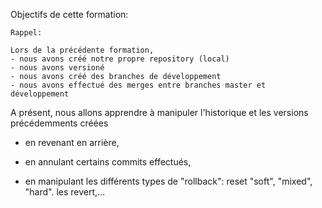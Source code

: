 
Objectifs de cette formation:

```
Rappel:

Lors de la précédente formation,
- nous avons créé notre propre repository (local)
- nous avons versioné
- nous avons créé des branches de développement
- nous avons effectué des merges entre branches master et développement
```




A présent, nous allons apprendre à manipuler l'historique et les versions précédemments créées

- en revenant en arrière, 

- en annulant certains commits effectués,

- en manipulant les différents types de "rollback":
    reset "soft", "mixed", "hard". 
    les revert,...
